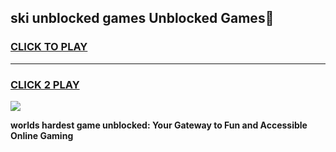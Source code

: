 
## ski unblocked games Unblocked Games👋
<h3>
<a href="https://premium.freeplayer.one?title=ski_unblocked_games&ref=16F">CLICK TO PLAY</a></h3>
<hr>

<h3>
<a href="https://premium.freeplayer.one?title=ski_unblocked_games&ref=16F">CLICK 2 PLAY</a>
  
</h3>

<a href="https://premium.freeplayer.one?title=ski_unblocked_games&ref=16F/"><img src="https://clearcache.store/games.png"></a>


**worlds hardest game unblocked: Your Gateway to Fun and Accessible Online Gaming**
